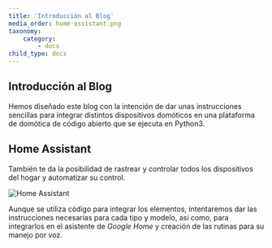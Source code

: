 ```yaml
---
title: 'Introducción al Blog'
media_order: home-assistant.png
taxonomy:
    category:
        - docs
child_type: docs
---
```


## Introducción al Blog
Hemos diseñado este blog con la intención de dar unas instrucciones sencillas
para integrar distintos dispositivos domóticos en una plataforma de domótica
de código abierto que se ejecuta en Python3.

## Home Assistant

También te da la posibilidad de rastrear y controlar todos los dispositivos del hogar y automatizar su control.

![Home Assistant](home-assistant.png)

Aunque se utiliza código para integrar los elementos, intentaremos dar las instrucciones necesarias para cada tipo y modelo, así como, para integrarlos en el asistente de _Google Home_ y creación de las rutinas para su manejo por voz. 
